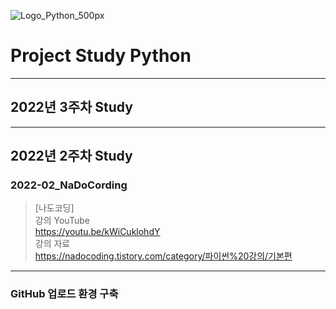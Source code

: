 ![Logo_Python_500px](https://user-images.githubusercontent.com/96277148/152209681-8c54e3dc-c6bf-4199-a859-9ff631b99c85.png)


# Project Study Python

---
## 2022년 3주차 Study

---
## 2022년 2주차 Study

### 2022-02_NaDoCording
>[나도코딩] \
>강의 YouTube \
>https://youtu.be/kWiCuklohdY \
>강의 자료 \
>https://nadocoding.tistory.com/category/파이썬%20강의/기본편

---
### GitHub 업로드 환경 구축
